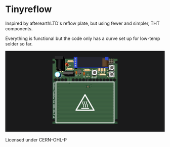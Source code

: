 # Tinyreflow
Inspired by afterearthLTD's reflow plate, but using fewer and simpler, THT components.

Everything is functional but the code only has a curve set up for low-temp solder so far.

![board](50x70_tiny2.png)

Licensed under CERN-OHL-P
